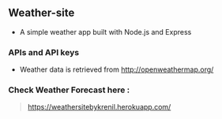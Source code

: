 ## Weather-site
* A simple weather app built with Node.js and Express
### APIs and API keys
* Weather data is retrieved from http://openweathermap.org/
### Check Weather Forecast here :
> https://weathersitebykrenil.herokuapp.com/
